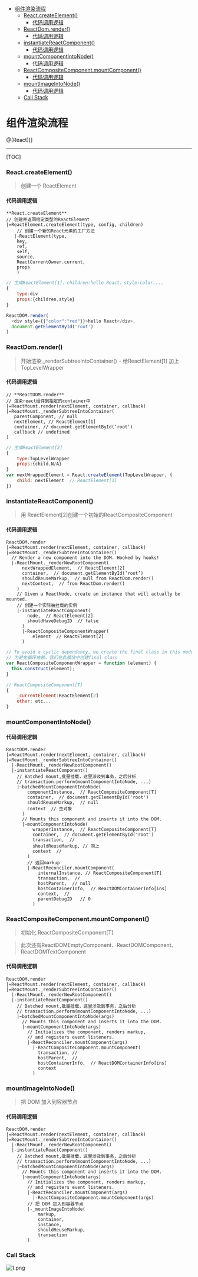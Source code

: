 - [组件渲染流程](#%E7%BB%84%E4%BB%B6%E6%B8%B2%E6%9F%93%E6%B5%81%E7%A8%8B)
    - [React.createElement()](#reactcreateelement)
      - [代码调用逻辑](#%E4%BB%A3%E7%A0%81%E8%B0%83%E7%94%A8%E9%80%BB%E8%BE%91)
    - [ReactDom.render()](#reactdomrender)
      - [代码调用逻辑](#%E4%BB%A3%E7%A0%81%E8%B0%83%E7%94%A8%E9%80%BB%E8%BE%91-1)
    - [instantiateReactComponent()](#instantiatereactcomponent)
      - [代码调用逻辑](#%E4%BB%A3%E7%A0%81%E8%B0%83%E7%94%A8%E9%80%BB%E8%BE%91-2)
    - [mountComponentIntoNode()](#mountcomponentintonode)
      - [代码调用逻辑](#%E4%BB%A3%E7%A0%81%E8%B0%83%E7%94%A8%E9%80%BB%E8%BE%91-3)
    - [ReactCompositeComponent.mountComponent()](#reactcompositecomponentmountcomponent)
      - [代码调用逻辑](#%E4%BB%A3%E7%A0%81%E8%B0%83%E7%94%A8%E9%80%BB%E8%BE%91-4)
    - [mountImageIntoNode()](#mountimageintonode)
      - [代码调用逻辑](#%E4%BB%A3%E7%A0%81%E8%B0%83%E7%94%A8%E9%80%BB%E8%BE%91-5)
    - [Call Stack](#call-stack)
# 组件渲染流程

@(React)[]

-------------------

[TOC]

### React.createElement() 
> 创建一个 ReactElement
#### 代码调用逻辑

```
**React.createElement**
// 创建并返回给定类型的ReactElement
|=ReactElement.createElement(type, config, children)
	// 创建一个新的React元素的工厂方法
   |-ReactElement(type,
    key, 
    ref, 
    self, 
    source,
    ReactCurrentOwner.current, 
    props
    )
```

```javascript
// 生成ReactElement[1]，children:hello React，style:color....
{
	type:div
	props:{children,style}
}

ReactDOM.render(
  <div style={{"color":"red"}}>hello React</div>,
  document.getElementById('root')
)
```

### ReactDom.render() 
> 开始渲染,_renderSubtreeIntoContainer()  - 给ReactElement[1] 加上TopLevelWrapper
#### 代码调用逻辑

```
// **ReactDOM.render**
// 渲染react组件到指定的container中
|=ReactMount.render(nextElement, container, callback)
|=ReactMount._renderSubtreeIntoContainer(
   parentComponent, // null
   nextElement, // ReactElement[1]
   container, // document.getElementById(‘root’)
   callback // undefined
)
```

```javascript
// 生成ReactElement[2]
{
	type:TopLevelWrapper
	props:{child,N/A}
}
var nextWrappedElement = React.createElement(TopLevelWrapper, {
    child: nextElement  // ReactElement[1]
})
```


### instantiateReactComponent()  
> 用 ReactElement[2]创建一个初始的ReactCompositeComponent
#### 代码调用逻辑
```
ReactDOM.render
|=ReactMount.render(nextElement, container, callback)
|=ReactMount._renderSubtreeIntoContainer()
  // Render a new component into the DOM. Hooked by hooks!
  |-ReactMount._renderNewRootComponent(
      nextWrappedElement,  // ReactElement[2]
      container,  // document.getElementById(‘root’)
      shouldReuseMarkup,  // null from ReactDom.render()
      nextContext,  // from ReactDom.render()
    )
    // Given a ReactNode, create an instance that will actually be mounted.
    // 创建一个实际被挂载的实例
    |-instantiateReactComponent(
        node,  // ReactElement[2]
        shouldHaveDebugID  // false
      )
      |-ReactCompositeComponentWrapper(
          element  // ReactElement[2]
      )
```
```javascript
// To avoid a cyclic dependency, we create the final class in this module
// 为避免循环依赖，我们在此模块中创建final class
var ReactCompositeComponentWrapper = function (element) {
  this.construct(element);
}

// ReactCompositeComponent[T]
{
	_currentElement:ReactElement[2]
	other: etc...
}
```

### mountComponentIntoNode()
> 
#### 代码调用逻辑
```
ReactDOM.render
|=ReactMount.render(nextElement, container, callback)
|=ReactMount._renderSubtreeIntoContainer()
  |-ReactMount._renderNewRootComponent()
  |-instantiateReactComponent()
	// Batched mount,批量挂载，这里涉及到事务，之后分析
	// transaction.perform(mountComponentIntoNode, ...)
    |~batchedMountComponentIntoNode(
        componentInstance,  // ReactCompositeComponent[T]
        container,  // document.getElementById('root')
        shouldReuseMarkup,  // null
        context  // 空对象
      )
      // Mounts this component and inserts it into the DOM.
      |~mountComponentIntoNode(
          wrapperInstance,  // ReactCompositeComponent[T]
          container,  // document.getElementById('root') 
          transaction,  // 
          shouldReuseMarkup, // 同上
          context  // 
        )
        // 返回markup
        |-ReactReconciler.mountComponent(
            internalInstance, // ReactCompositeComponent[T]
            transaction,  // 
            hostParent,  // null
            hostContainerInfo,  // ReactDOMContainerInfo[ins]
            context,  //
            parentDebugID   // 0
          )
```


### ReactCompositeComponent.mountComponent()
> 初始化 ReactCompositeComponent[T]

> 此次还有ReactDOMEmptyComponent、ReactDOMComponent、ReactDOMTextComponent

#### 代码调用逻辑
```
ReactDOM.render
|=ReactMount.render(nextElement, container, callback)
|=ReactMount._renderSubtreeIntoContainer()
  |-ReactMount._renderNewRootComponent()
  |-instantiateReactComponent()
	// Batched mount,批量挂载，这里涉及到事务，之后分析
	// transaction.perform(mountComponentIntoNode, ...)
    |~batchedMountComponentIntoNode(args)
      // Mounts this component and inserts it into the DOM.
      |~mountComponentIntoNode(args)
		// Initializes the component, renders markup,
		// and registers event listeners.
        |-ReactReconciler.mountComponent(args)
	      |-ReactCompositeComponent.mountComponent(
            transaction, // 
            hostParent,  // 
            hostContainerInfo,  // ReactDOMContainerInfo[ins]
            context
          )
```

### mountImageIntoNode() 
> 把 DOM 加入到容器节点
#### 代码调用逻辑
```
ReactDOM.render
|=ReactMount.render(nextElement, container, callback)
|=ReactMount._renderSubtreeIntoContainer()
  |-ReactMount._renderNewRootComponent()
  |-instantiateReactComponent()
	// Batched mount,批量挂载，这里涉及到事务，之后分析
	// transaction.perform(mountComponentIntoNode, ...)
    |~batchedMountComponentIntoNode(args)
      // Mounts this component and inserts it into the DOM.
      |~mountComponentIntoNode(args)
		// Initializes the component, renders markup,
		// and registers event listeners.
        |-ReactReconciler.mountComponent(args)
	      |-ReactCompositeComponent.mountComponent(args)
	    // 把 DOM 加入到容器节点  
	    |-_mountImageIntoNode(
			markup, 
			container, 
			instance, 
			shouldReuseMarkup, 
			transaction
		)  
```
### Call Stack

![1.png](https://i.loli.net/2019/03/06/5c7f87ce113c7.png)
